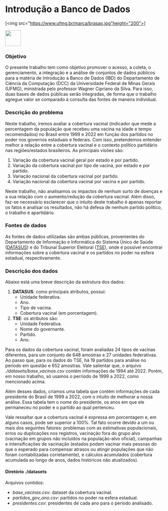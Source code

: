 ﻿# Introdução a Banco de Dados

[<img src="https://www.ufmg.br/marca/brasao.jpg"height="200"></a>]

[<img src="https://hermes.dio.me/tracks/6bb40420-5f89-4902-8df7-3399674d9d84.png" height="50"></a>](https://web.dio.me/track/decola-tech-avanade-net-developer?tab=path)

### Objetivo
O presente trabalho tem como objetivo promover o acesso, a coleta, o  gerenciamento, a integração e a análise de conjuntos de dados públicos para a matéria de Introdução a Banco de Dados (IBD) do Departamento de Ciência da Computação (DCC) da Universidade Federal de Minas Gerais (UFMG), ministrada pelo professor Wagner Cipriano da Silva. Para isso, duas bases de dados públicas serão integradas, de forma que o trabalho agregue valor se comparado à consulta das fontes de maneira individual.

### Descrição do problema
Neste trabalho, iremos avaliar a cobertura vacinal (indicador que mede a percentagem da população que recebeu uma vacina na idade e tempo recomendados) no Brasil entre 1999 e 2022 em função dos partidos no poder nos governos estaduais e federais. Com isso, pretendemos entender melhor a relação entre a cobertura vacinal e o contexto político partidário nas regiões/estados brasileiros. As principais visões são:
1. Variação da cobertura vacinal geral por estado e por partido. 
2. Variação da cobertura vacinal por tipo de vacina, por estado e por partido.
3. Variação nacional da cobertura vacinal por partido.
4. Variação nacional da cobertura vacinal por vacina e por partido.

Neste trabalho, não analisamos os impactos de nenhum surto de doenças e a sua relação com o aumento/redução da cobertura vacinal. Além disso, faz-se necessário esclarecer que o intuito deste trabalho é apenas reportar os fatos e analisar os resultados, não há defesa de nenhum partido político, o trabalho é apartidário. 

### Fontes de dados
As fontes de dados utilizadas são ambas públicas, provenientes do Departamento de Informação e Informática do Sistema Único de Saúde ([DATASUS](http://tabnet.datasus.gov.br/cgi/dhdat.exe?bd_pni/cpnibr.def)) e do Tribunal Superior Eleitoral ([TSE](https://sig.tse.jus.br/ords/dwapr/r/seai/sig-eleicao/home?session=14242302917167)), onde é possível encontrar informações sobre a cobertura vacinal e os partidos no poder na esfera estadual, respectivamente.

### Descrição dos dados
Abaixo está uma breve descrição da estrutura dos dados:
1. **DATASUS**: como principais atributos, possui: 
    - Unidade federativa. 
    - Ano. 
    - Tipo de vacina.  
    - Cobertura vacinal (em porcentagem).
2. **TSE**: os atributos são:
      - Unidade Federativa.
      - Nome do governante.
      - Partido.
      - Ano.

Para os dados da cobertura vacinal, foram avaliadas  24 tipos de vacinas diferentes, para um conjunto de 648 amostras e 27 unidades federativas. Ao passo que, para os dados do TSE, há 19 partidos para análise no período em questão e 652 amostras. Vale salientar que, o arquivo _./datasets/base_vacinas.csv_ contém informações de 1994 até 2022. Porém, em nosso trabalho, só usamos o perríodo de 1999 a 2022, como mencionado acima.

Além desses dados, criamos uma tabela que contém informações de cada presidente do Brasil de 1999 a 2022, com o intuito de melhorar a nossa análise. Essa tabela tem o nome do presidente, os anos em que ele permaneceu no poder e o partido ao qual pertenceu.  

Vale ressaltar que a cobertura vacinal é expressa em porcentagem e, em alguns casos, pode ser superior a 100%. Tal  fato ocorre devido a um ou mais dos seguintes fatores: problemas com as estimativas populacionais, erros ou duplicações nos registros, vacinação fora do grupo alvo (vacinação em grupos não incluídos na população-alvo oficial), campanhas e intensificações de vacinação (estados podem vacinar mais pessoas do que o esperado para compensar atrasos ou atingir populações que não foram contabilizadas corretamente), e cálculos acumulados (cobertura acumulada ao longo de anos, dados históricos não atualizados).

#### Diretório ./datasets
Arquivos contidos:
- _base_vacinas.csv_: dataset da cobertura vacinal.
- _partidos_gov_ano.csv_: partidos no poder na esfera estadual.
- _presidentes.csv_: presidentes de cada ano para o período analisado.

